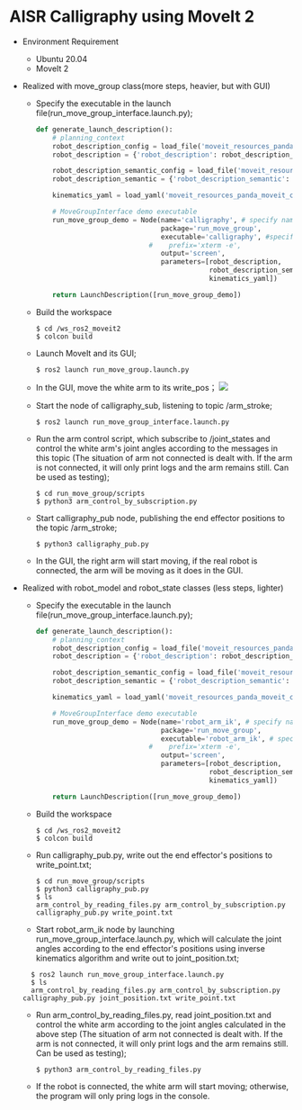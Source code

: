 # AISR Calligraphy using MoveIt 2

- Environment Requirement

  - Ubuntu 20.04
  - MoveIt 2

- Realized with move_group class(more steps, heavier, but with GUI)

  - Specify the executable in the launch file(run_move_group_interface.launch.py);

    ```python
    def generate_launch_description():
        # planning_context
        robot_description_config = load_file('moveit_resources_panda_description', 'urdf/panda.urdf')
        robot_description = {'robot_description': robot_description_config}
    
        robot_description_semantic_config = load_file('moveit_resources_panda_moveit_config', 'config/panda.srdf')
        robot_description_semantic = {'robot_description_semantic': robot_description_semantic_config}
    
        kinematics_yaml = load_yaml('moveit_resources_panda_moveit_config', 'config/kinematics.yaml')
    
        # MoveGroupInterface demo executable
        run_move_group_demo = Node(name='calligraphy', # specify name
                                   package='run_move_group',
                                   executable='calligraphy', #specify executable
                                #    prefix='xterm -e',
                                   output='screen',
                                   parameters=[robot_description,
                                               robot_description_semantic,
                                               kinematics_yaml])
    
        return LaunchDescription([run_move_group_demo])
    ```

  - Build the workspace

    ```
    $ cd /ws_ros2_moveit2
    $ colcon build
    ```

  - Launch MoveIt and its GUI;

    ``` 
    $ ros2 launch run_move_group.launch.py
    ```

  - In the GUI, move the white arm to its write_pos；
  ![](AISR.png)

  - Start the node of calligraphy_sub, listening to topic /arm_stroke;
    
    ```  
    $ ros2 launch run_move_group_interface.launch.py
    ```

  - Run the arm control script, which subscribe to /joint_states and control the white arm's joint angles according to the messages in this topic (The situation of arm not connected is dealt with. If the arm is not connected, it will only print logs and the arm remains still. Can be used as testing);
    
    ```
    $ cd run_move_group/scripts
    $ python3 arm_control_by_subscription.py
    ```

  - Start calligraphy_pub node, publishing the end effector positions to the topic /arm_stroke;

    ```
    $ python3 calligraphy_pub.py
    ```

  - In the GUI, the right arm will start moving, if the real robot is connected, the arm will be moving as it does in the GUI.

- Realized with robot_model and robot_state classes (less steps, lighter)

  - Specify the executable in the launch file(run_move_group_interface.launch.py);

    ```python
    def generate_launch_description():
        # planning_context
        robot_description_config = load_file('moveit_resources_panda_description', 'urdf/panda.urdf')
        robot_description = {'robot_description': robot_description_config}
    
        robot_description_semantic_config = load_file('moveit_resources_panda_moveit_config', 'config/panda.srdf')
        robot_description_semantic = {'robot_description_semantic': robot_description_semantic_config}
    
        kinematics_yaml = load_yaml('moveit_resources_panda_moveit_config', 'config/kinematics.yaml')
    
        # MoveGroupInterface demo executable
        run_move_group_demo = Node(name='robot_arm_ik', # specify name
                                   package='run_move_group',
                                   executable='robot_arm_ik', # specify executable
                                #    prefix='xterm -e',
                                   output='screen',
                                   parameters=[robot_description,
                                               robot_description_semantic,
                                               kinematics_yaml])
    
        return LaunchDescription([run_move_group_demo])
    ```

  - Build the workspace

    ```
    $ cd /ws_ros2_moveit2
    $ colcon build
    ```
    
  - Run calligraphy_pub.py, write out the end effector's positions to write_point.txt;

    ```
    $ cd run_move_group/scripts
    $ python3 calligraphy_pub.py
    $ ls
    arm_control_by_reading_files.py arm_control_by_subscription.py calligraphy_pub.py write_point.txt
    ```

  - Start robot_arm_ik node by launching run_move_group_interface.launch.py, which will calculate the joint angles according to the end effector's positions using inverse kinematics algorithm and write out to joint_position.txt;
  ```
    $ ros2 launch run_move_group_interface.launch.py
    $ ls
    arm_control_by_reading_files.py arm_control_by_subscription.py calligraphy_pub.py joint_position.txt write_point.txt
  ```
  
  - Run arm_control_by_reading_files.py, read joint_position.txt and control the white arm according to the joint angles calculated in the above step (The situation of arm not connected is dealt with. If the arm is not connected, it will only print logs and the arm remains still. Can be used as testing);
  
    ```
    $ python3 arm_control_by_reading_files.py
    ```
  
  - If the robot is connected, the white arm will start moving; otherwise, the program will only pring logs in the console.
